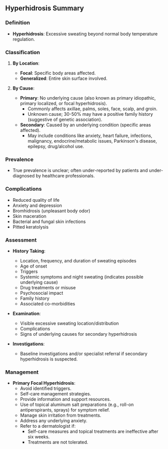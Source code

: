 ## Hyperhidrosis Summary

### Definition
- **Hyperhidrosis**: Excessive sweating beyond normal body temperature regulation.

### Classification
1. **By Location**:
   - **Focal**: Specific body areas affected.
   - **Generalized**: Entire skin surface involved.

2. **By Cause**:
   - **Primary**: No underlying cause (also known as primary idiopathic, primary localized, or focal hyperhidrosis).
     - Commonly affects axillae, palms, soles, face, scalp, and groin.
     - Unknown cause; 30-50% may have a positive family history (suggestive of genetic association).
   - **Secondary**: Caused by an underlying condition (specific areas affected).
     - May include conditions like anxiety, heart failure, infections, malignancy, endocrine/metabolic issues, Parkinson's disease, epilepsy, drug/alcohol use.

### Prevalence
- True prevalence is unclear; often under-reported by patients and under-diagnosed by healthcare professionals.

### Complications
- Reduced quality of life
- Anxiety and depression
- Bromhidrosis (unpleasant body odor)
- Skin maceration
- Bacterial and fungal skin infections
- Pitted keratolysis

### Assessment
- **History Taking**:
  - Location, frequency, and duration of sweating episodes
  - Age of onset
  - Triggers
  - Systemic symptoms and night sweating (indicates possible underlying cause)
  - Drug treatments or misuse
  - Psychosocial impact
  - Family history
  - Associated co-morbidities

- **Examination**:
  - Visible excessive sweating location/distribution
  - Complications
  - Signs of underlying causes for secondary hyperhidrosis

- **Investigations**:
  - Baseline investigations and/or specialist referral if secondary hyperhidrosis is suspected.

### Management
- **Primary Focal Hyperhidrosis**:
  - Avoid identified triggers.
  - Self-care management strategies.
  - Provide information and support resources.
  - Use of topical aluminum salt preparations (e.g., roll-on antiperspirants, sprays) for symptom relief.
  - Manage skin irritation from treatments.
  - Address any underlying anxiety.
  - Refer to a dermatologist if:
    - Self-care measures and topical treatments are ineffective after six weeks.
    - Treatments are not tolerated.